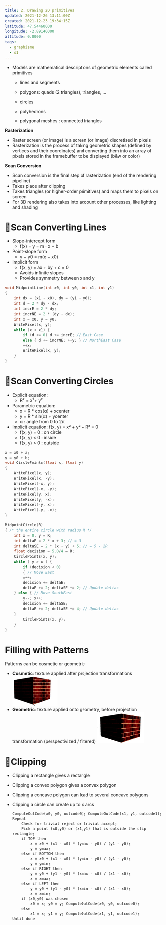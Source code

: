 ```yaml
---
title: 2. Drawing 2D primitives
updated: 2021-12-26 13:11:00Z
created: 2021-12-23 19:34:15Z
latitude: 47.54460000
longitude: -2.89140000
altitude: 0.0000
tags:
  - graphisme
  - s1
---
```


- Models are mathematical descriptions of geometric elements called primitives
    - lines and segments
        
    - polygons: quads (2 triangles), triangles, ...
        
    - circles
        
    - polyhedrons
        
    - polygonal meshes : connected triangles
        

**Rasterization**

- Raster screen (or image) is a screen (or image) discretised in pixels
- Rasterization is the process of taking geometric shapes (defined by vertices and their coordinates) and converting them into an array of pixels stored in the framebuffer to be displayed (b&w or color)

**Scan Conversion**

- Scan conversion is the final step of rasterization (end of the rendering pipeline)
- Takes place after clipping
- Takes triangles (or higher-order primitives) and maps them to pixels on screen
- For 3D rendering also takes into account other processes, like lighting and shading

# 📍Scan Converting Lines

- Slope-intercept form
    - f(x) = y = m ⋅ x + b
- Point-slope form
    - y − y0 = m(x − x0)
- Implicit form
    - f(x, y) = ax + by + c = 0
    - Avoids infinite slopes
    - Provides symmetry between x and y

```c++
void MidpointLine(int x0, int y0, int x1, int y1)
{
    int dx = (x1 - x0), dy = (y1 - y0);
    int d = 2 * dy - dx;
    int incrE = 2 * dy;
    int incrNE = 2 * (dy - dx);
    int x = x0, y = y0;
    WritePixel(x, y);
    while (x < x1) {
        if (d <= 0) d += incrE; // East Case
        else { d += incrNE; ++y; } // NorthEast Case
        ++x;
        WritePixel(x, y);
    }
}
```

# 📍Scan Converting Circles

- Explicit equation:
    - R² = x²+ y²
- Parametric equation:
    - x = R * cos(α) + xcenter
    - y = R * sin(α) + ycenter
    - α : angle from 0 to 2π
- Implicit equation: f(x, y) = x² + y² − R² = 0
    - f(x, y) = 0 : on circle
    - f(x, y) < 0 : inside
    - f(x, y) > 0 : outside

```c++
x = x0 + a;
y = y0 + b;
void CirclePoints(float x, float y)
{
    WritePixel(x, y);
    WritePixel(x, -y);
    WritePixel(-x, y);
    WritePixel(-x, -y);
    WritePixel(y, x);
    WritePixel(y, -x);
    WritePixel(-y, x);
    WritePixel(-y, -x);
}
```

```c++
MidpointCircle(R)
{ /* the entire circle with radius R */
    int x = 0, y = R;
    int deltaE = 2 * x + 3; // = 3
    int deltaSE = 2 * (x - y) + 5; // = 5 - 2R
    float decision = 5.0/4 – R;
    CirclePoints(x, y);
    while ( y > x ) {
        if (decision < 0)
        { // Move East
        x++;
        decision += deltaE;
        deltaE += 2; deltaSE += 2; // Update deltas
    } else { // Move SouthEast
        y--; x++;
        decision += deltaSE;
        deltaE += 2; deltaSE += 4; // Update deltas
    }
        CirclePoints(x, y);
    }
}
```

# Filling with Patterns

Patterns can be cosmetic or geometric

- **Cosmetic**: texture applied after projection transformations
    <img src="../../../_resources/9ec947623f14806e716bc88ef59c2972.png" alt="9ec947623f14806e716bc88ef59c2972.png" width="144" height="97" class="jop-noMdConv">
- **Geometric**: texture applied onto geometry, before projection transformation (perspectivized / filtered)
    <img src="../../../_resources/8a0aabf9bbb1c350c767f33835122061.png" alt="8a0aabf9bbb1c350c767f33835122061.png" width="151" height="99" class="jop-noMdConv">

# 📍Clipping

- Clipping a rectangle gives a rectangle
    
- Clipping a convex polygon gives a convex polygon
    
- Clipping a concave polygon can lead to several concave polygons
    
- Clipping a circle can create up to 4 arcs
    
    ```
    ComputeOutCode(x0, y0, outcode0); ComputeOutCode(x1, y1, outcode1);
    Repeat
        Check for trivial reject or trivial accept;
        Pick a point (x0,y0) or (x1,y1) that is outside the clip rectangle;
        if TOP then
            x = x0 + (x1 - x0) * (ymax - y0) / (y1 - y0);
            y = ymax;
        else if BOTTOM then
            x = x0 + (x1 - x0) * (ymin - y0) / (y1 - y0);
            y = ymin;
        else if RIGHT then
            y = y0 + (y1 - y0) * (xmax - x0) / (x1 - x0);
            x = xmax;
        else if LEFT then
            y = y0 + (y1 - y0) * (xmin - x0) / (x1 - x0);
            x = xmin;
        if (x0,y0) was chosen
            x0 = x; y0 = y; ComputeOutCode(x0, y0, outcode0);
        else
            x1 = x; y1 = y; ComputeOutCode(x1, y1, outcode1);
    Until done
    ```